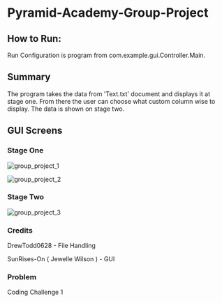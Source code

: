 # Pyramid-Academy-Group-Project

## How to Run:

Run Configuration is  program from com.example.gui.Controller.Main.

## Summary

The program takes the data from 'Text.txt' document and displays it at stage one. From there the user can choose what custom column wise to display. The data is shown on stage two. 

## GUI Screens
### Stage One

![group_project_1](https://user-images.githubusercontent.com/74629827/186944744-0c64d977-d225-4f0e-9dcc-a3118d08dbe0.png)

![group_project_2](https://user-images.githubusercontent.com/74629827/186944753-e8803027-2cd4-4c43-b190-16e7c3f84204.png)

### Stage Two

![group_project_3](https://user-images.githubusercontent.com/74629827/186944760-15e2e0a8-88f7-447c-ad46-324874c6ba09.png)

### Credits

DrewTodd0628 - File Handling

SunRises-On ( Jewelle Wilson ) - GUI

### Problem

Coding Challenge 1
